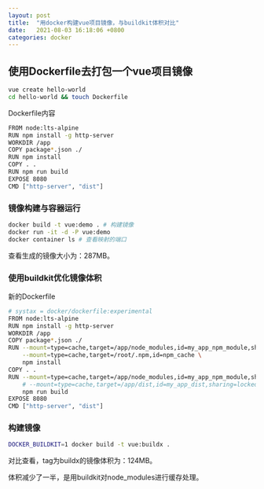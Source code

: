 ```yaml
---
layout: post
title:  "用docker构建vue项目镜像，与buildkit体积对比"
date:   2021-08-03 16:18:06 +0800
categories: docker
---
```


## 使用Dockerfile去打包一个vue项目镜像

```bash
vue create hello-world
cd hello-world && touch Dockerfile
```

Dockerfile内容

```bash
FROM node:lts-alpine
RUN npm install -g http-server
WORKDIR /app
COPY package*.json ./
RUN npm install 
COPY . .
RUN npm run build
EXPOSE 8080
CMD ["http-server", "dist"]
```

### 镜像构建与容器运行

```bash
docker build -t vue:demo . # 构建镜像
docker run -it -d -P vue:demo
docker container ls # 查看映射的端口
```

查看生成的镜像大小为：287MB。

### 使用buildkit优化镜像体积

新的Dockerfile

```bash
# systax = docker/dockerfile:experimental
FROM node:lts-alpine
RUN npm install -g http-server
WORKDIR /app
COPY package*.json ./
RUN --mount=type=cache,target=/app/node_modules,id=my_app_npm_module,sharing=locked\
    --mount=type=cache,target=/root/.npm,id=npm_cache \
    npm install 
COPY . .
RUN --mount=type=cache,target=/app/node_modules,id=my_app_npm_module,sharing=locked \
    # --mount=type=cache,target=/app/dist,id=my_app_dist,sharing=locked \
    npm run build
EXPOSE 8080
CMD ["http-server", "dist"]
```

### 构建镜像

```bash
DOCKER_BUILDKIT=1 docker build -t vue:buildx .
```

对比查看，tag为buildx的镜像体积为：124MB。

体积减少了一半，是用buildkit对node_modules进行缓存处理。